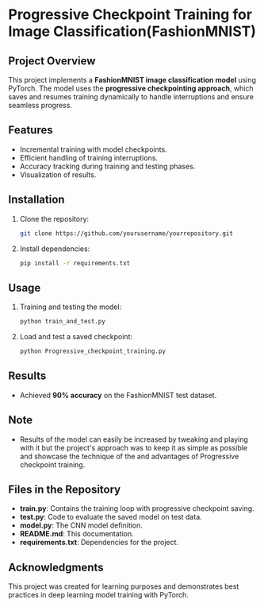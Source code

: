 # Progressive Checkpoint Training for Image Classification(FashionMNIST)

## Project Overview
This project implements a **FashionMNIST image classification model** using PyTorch. The model uses the **progressive checkpointing approach**, which saves and resumes training dynamically to handle interruptions and ensure seamless progress.

## Features
- Incremental training with model checkpoints.
- Efficient handling of training interruptions.
- Accuracy tracking during training and testing phases.
- Visualization of results.

## Installation
1. Clone the repository:
   ```bash
   git clone https://github.com/yourusername/yourrepository.git
   ```
2. Install dependencies:
   ```bash
   pip install -r requirements.txt
   ```

## Usage
1. Training and testing the model:
   ```bash
   python train_and_test.py
   ```
2. Load and test a saved checkpoint:
   ```bash
   python Progressive_checkpoint_training.py
   ```

## Results
- Achieved **90% accuracy** on the FashionMNIST test dataset.

## Note
- Results of the model can easily be increased by tweaking and playing with it but the project's approach was to keep it as simple as possible and showcase the technique of the and advantages of Progressive checkpoint training.

## Files in the Repository
- **train.py**: Contains the training loop with progressive checkpoint saving.
- **test.py**: Code to evaluate the saved model on test data.
- **model.py**: The CNN model definition.
- **README.md**: This documentation.
- **requirements.txt**: Dependencies for the project.

## Acknowledgments
This project was created for learning purposes and demonstrates best practices in deep learning model training with PyTorch.

<!---
NetPranav/NetPranav is a ✨ special ✨ repository because its `README.md` (this file) appears on your GitHub profile.
You can click the Preview link to take a look at your changes.
--->
